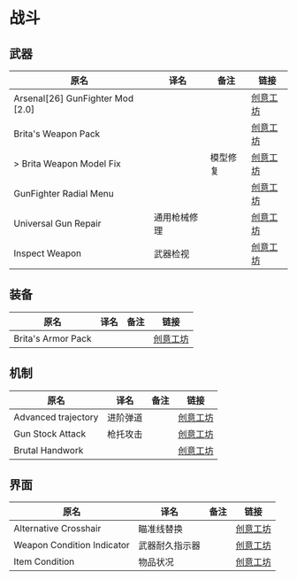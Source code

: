 # 战斗

## 武器

| 原名                             | 译名         | 备注     | 链接                                                                          |
| -------------------------------- | ------------ | -------- | ----------------------------------------------------------------------------- |
| Arsenal[26] GunFighter Mod [2.0] |              |          | [创意工坊](https://steamcommunity.com/sharedfiles/filedetails/?id=2297098490)    |
| Brita's Weapon Pack              |              |          | [创意工坊](https://steamcommunity.com/sharedfiles/filedetails/?id=2200148440) |
| > Brita Weapon Model Fix         |              | 模型修复 | [创意工坊](https://steamcommunity.com/sharedfiles/filedetails/?id=2898603426) |
| GunFighter Radial Menu           |              |          | [创意工坊](https://steamcommunity.com/sharedfiles/filedetails/?id=2884558190) |
| Universal Gun Repair             | 通用枪械修理 |          | [创意工坊](https://steamcommunity.com/sharedfiles/filedetails/?id=2899457928) |
| Inspect Weapon                   | 武器检视     |          | [创意工坊](https://steamcommunity.com/sharedfiles/filedetails/?id=2948824747) |

## 装备

| 原名               | 译名 | 备注 | 链接                                                                          |
| ------------------ | ---- | ---- | ----------------------------------------------------------------------------- |
| Brita's Armor Pack |      |      | [创意工坊](https://steamcommunity.com/sharedfiles/filedetails/?id=2460154811) |

## 机制

| 原名                | 译名     | 备注 | 链接                                                                          |
| ------------------- | -------- | ---- | ----------------------------------------------------------------------------- |
| Advanced trajectory | 进阶弹道 |      | [创意工坊](https://steamcommunity.com/sharedfiles/filedetails/?id=2895102994) |
| Gun Stock Attack    | 枪托攻击 |      | [创意工坊](https://steamcommunity.com/sharedfiles/filedetails/?id=2905030677) |
| Brutal Handwork     |          |      | [创意工坊](https://steamcommunity.com/sharedfiles/filedetails/?id=2934621024) |

## 界面

| 原名                       | 译名           | 备注 | 链接                                                                          |
| -------------------------- | -------------- | ---- | ----------------------------------------------------------------------------- |
| Alternative Crosshair      | 瞄准线替换     |      | [创意工坊](https://steamcommunity.com/sharedfiles/filedetails/?id=2814165668) |
| Weapon Condition Indicator | 武器耐久指示器 |      | [创意工坊](https://steamcommunity.com/sharedfiles/filedetails/?id=2619072426) |
| Item Condition             | 物品状况       |      | [创意工坊](https://steamcommunity.com/sharedfiles/filedetails/?id=2852309899) |
